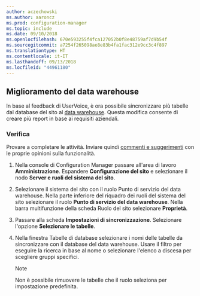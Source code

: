 ```yaml
---
author: aczechowski
ms.author: aaroncz
ms.prod: configuration-manager
ms.topic: include
ms.date: 09/10/2018
ms.openlocfilehash: 670e593255f4fca127052b0f8e48759af7d9b54f
ms.sourcegitcommit: a7254f265098ae8e83b4fa1fac312e9cc3c4f897
ms.translationtype: HT
ms.contentlocale: it-IT
ms.lasthandoff: 09/13/2018
ms.locfileid: "44961180"
---
```

## <a name="bkmk_dataw"></a> Miglioramento del data warehouse
<!--1358870--> 

In base al feedback di UserVoice, è ora possibile sincronizzare più tabelle dal database del sito al [data warehouse](/sccm/core/servers/manage/data-warehouse). Questa modifica consente di creare più report in base ai requisiti aziendali.

### <a name="try-it-out"></a>Verifica

Provare a completare le attività. Inviare quindi [commenti e suggerimenti](/sccm/core/understand/find-help#product-feedback) con le proprie opinioni sulla funzionalità.

1. Nella console di Configuration Manager passare all'area di lavoro **Amministrazione**. Espandere **Configurazione del sito** e selezionare il nodo **Server e ruoli del sistema del sito**.  

2. Selezionare il sistema del sito con il ruolo Punto di servizio del data warehouse. Nella parte inferiore del riquadro dei ruoli del sistema del sito selezionare il ruolo **Punto di servizio del data warehouse**. Nella barra multifunzione della scheda Ruolo del sito selezionare **Proprietà**.  

3. Passare alla scheda **Impostazioni di sincronizzazione**. Selezionare l'opzione **Selezionare le tabelle**.  

4. Nella finestra Tabelle di database selezionare i nomi delle tabelle da sincronizzare con il database del data warehouse. Usare il filtro per eseguire la ricerca in base al nome o selezionare l'elenco a discesa per scegliere gruppi specifici.  

    > [!Note]  
    > Non è possibile rimuovere le tabelle che il ruolo seleziona per impostazione predefinita.  

